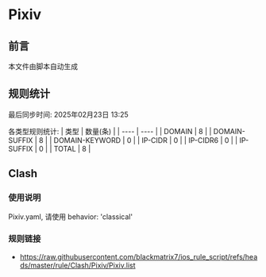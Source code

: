 # Pixiv

## 前言
本文件由脚本自动生成

## 规则统计
最后同步时间: 2025年02月23日 13:25

各类型规则统计:
| 类型 | 数量(条)  | 
| ---- | ----  |
| DOMAIN | 8 | 
| DOMAIN-SUFFIX | 8 | 
| DOMAIN-KEYWORD | 0 | 
| IP-CIDR | 0 | 
| IP-CIDR6 | 0 | 
| IP-SUFFIX | 0 | 
| TOTAL | 8 | 
## Clash 
### 使用说明 
Pixiv.yaml, 请使用 behavior: 'classical' 
### 规则链接 
- https://raw.githubusercontent.com/blackmatrix7/ios_rule_script/refs/heads/master/rule/Clash/Pixiv/Pixiv.list 
